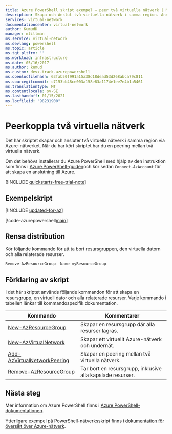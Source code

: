 ```yaml
---
title: Azure PowerShell skript exempel – peer två virtuella nätverk | Microsoft Docs
description: Skapa och Anslut två virtuella nätverk i samma region. Använd Azure-skriptet för två peer-virtuella nätverk för att ansluta nätverken till Azure.
services: virtual-network
documentationcenter: virtual-network
author: KumudD
manager: mtillman
ms.service: virtual-network
ms.devlang: powershell
ms.topic: article
ms.tgt_pltfrm: ''
ms.workload: infrastructure
ms.date: 05/16/2017
ms.author: kumud
ms.custom: devx-track-azurepowershell
ms.openlocfilehash: 63fab50f991a15a38d18dead53d268abca79c811
ms.sourcegitcommit: c7153bb48ce003a158e83a1174e1ee7e4b1a5461
ms.translationtype: MT
ms.contentlocale: sv-SE
ms.lasthandoff: 01/15/2021
ms.locfileid: "98231900"
---
```

# <a name="peer-two-virtual-networks"></a>Peerkoppla två virtuella nätverk

Det här skriptet skapar och ansluter två virtuella nätverk i samma region via Azure-nätverket. När du har kört skriptet har du en peering mellan två virtuella nätverk.

Om det behövs installerar du Azure PowerShell med hjälp av den instruktion som finns i [Azure PowerShell-guiden](/powershell/azure/)och kör sedan `Connect-AzAccount` för att skapa en anslutning till Azure.

[!INCLUDE [quickstarts-free-trial-note](../../../includes/quickstarts-free-trial-note.md)]

## <a name="sample-script"></a>Exempelskript

[!INCLUDE [updated-for-az](../../../includes/updated-for-az.md)]

[!code-azurepowershell[main](../../../powershell_scripts/virtual-network/peer-two-virtual-networks/peer-two-virtual-networks.ps1 "Peer two networks")]

## <a name="clean-up-deployment"></a>Rensa distribution 

Kör följande kommando för att ta bort resursgruppen, den virtuella datorn och alla relaterade resurser.

```powershell
Remove-AzResourceGroup -Name myResourceGroup
```

## <a name="script-explanation"></a>Förklaring av skript

I det här skriptet används följande kommandon för att skapa en resursgrupp, en virtuell dator och alla relaterade resurser. Varje kommando i tabellen länkar till kommandospecifik dokumentation.

| Kommando | Kommentarer |
|---|---|
| [New-AzResourceGroup](/powershell/module/az.resources/new-azresourcegroup) | Skapar en resursgrupp där alla resurser lagras. | 
| [New-AzVirtualNetwork](/powershell/module/az.network/new-azvirtualnetwork)| Skapar ett virtuellt Azure-nätverk och undernät. |
| [Add-AzVirtualNetworkPeering](/powershell/module/az.network/add-azvirtualnetworkpeering) | Skapar en peering mellan två virtuella nätverk.  |
| [Remove-AzResourceGroup](/powershell/module/az.resources/remove-azresourcegroup) | Tar bort en resursgrupp, inklusive alla kapslade resurser. |

## <a name="next-steps"></a>Nästa steg

Mer information om Azure PowerShell finns i [Azure PowerShell-dokumentationen](/powershell/azure/).

Ytterligare exempel på PowerShell-nätverksskript finns i [dokumentation för översikt över Azure-nätverk](../powershell-samples.md?toc=%2fazure%2fnetworking%2ftoc.json).